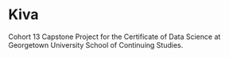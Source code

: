 # Kiva
Cohort 13 Capstone Project for the Certificate of Data Science at Georgetown University School of Continuing Studies.
